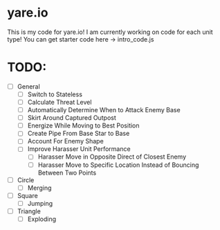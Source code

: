 # yare.io
This is my code for yare.io!
I am currently working on code for each unit type!
You can get starter code here -> intro_code.js

# TODO:
-   [ ] General
    -   [ ] Switch to Stateless
    -   [ ] Calculate Threat Level
    -   [ ] Automatically Determine When to Attack Enemy Base
    -   [ ] Skirt Around Captured Outpost
    -   [ ] Energize While Moving to Best Position
    -   [ ] Create Pipe From Base Star to Base
    -   [ ] Account For Enemy Shape
    -   [ ] Improve Harasser Unit Performance
        -   [ ] Harasser Move in Opposite Direct of Closest Enemy
        -   [ ] Harasser Move to Specific Location Instead of Bouncing Between Two Points
-   [ ] Circle
    -   [ ] Merging
-   [ ] Square
    -   [ ] Jumping
-   [ ] Triangle
    -   [ ] Exploding